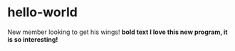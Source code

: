 # hello-world
New member looking to get his wings!
**bold text I love this new program, it is so interesting!**
